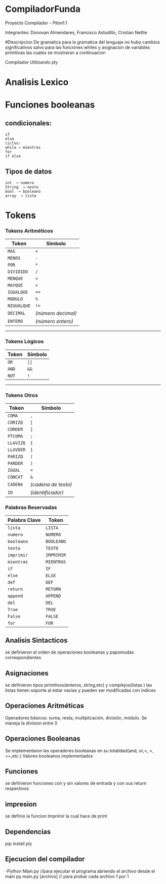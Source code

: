 # CompiladorFunda

Proyecto Compilador - Piton1.1

Integrantes: Donovan Almendares, Francisco Astudillo, Cristian Nettle


#Descripcion De gramatica
para la gramatica del lenguaje no hubo cambios significativos salvo para las funciones whiles y asignacion de variables primitivas las cuales se mostraran a continuacion


Compilador Utilizando ply
# Analisis Lexico
# Funciones booleanas 


## condicionales:
    if  
    else 
    ciclos:
    while → mientras
    for
    if else

## Tipos de datos 
    int  → numero
    String  → nexto 
    bool  → booleano 
    array  → lista

# Tokens
### **Tokens Aritméticos**
| Token       | Símbolo    |
|-------------|------------|
| `MAS`       | `+`        |
| `MENOS`     | `-`        |
| `POR`       | `*`        |
| `DIVIDIDO`  | `/`        |
| `MENQUE`    | `<`        |
| `MAYQUE`    | `>`        |
| `IGUALQUE`  | `==`       |
| `MODULO`    | `%`        | 
| `NIGUALQUE` | `!=`       |
| `DECIMAL`   | *(número decimal)* |
| `ENTERO`    | *(número entero)*  |

---

### **Tokens Lógicos**
| Token       | Símbolo    |
|-------------|------------|
| `OR`        | `\|\|`       |
| `AND`       | `&&`       |
| `NOT`       | `!`        |

---

### **Tokens Otros**
| Token       | Símbolo    |
|-------------|------------|
| `COMA`      | `,`        |
| `CORIZQ`    | `[`        |
| `CORDER`    | `]`        |
| `PTCOMA`    | `;`        |
| `LLAVIZQ`   | `{`        |
| `LLAVDER`   | `}`        |
| `PARIZQ`    | `(`        |
| `PARDER`    | `)`        |
| `IGUAL`     | `=`        |
| `CONCAT`    | `&`        |
| `CADENA`    | *(cadena de texto)* |
| `ID`        | *(identificador)*   |

### **Palabras Reservadas**

| Palabra Clave | Token       |
|---------------|-------------|
| `lista`       | `LISTA`     |
| `numero`      | `NUMERO`    |
| `booleano`    | `BOOLEANO`  |
| `texto`       | `TEXTO`     |
| `imprimir`    | `IMPRIMIR`  |
| `mientras`    | `MIENTRAS`  |
| `if`          | `IF`        |
| `else`        | `ELSE`      |
| `def`         | `DEF`       |
| `return`      | `RETURN`    |
| `append`      | `APPEND`    |
| `del`         | `DEL`       |
| `True`        | `TRUE`      |
| `False`       | `FALSE`     |
| `for`         | `FOR`       |



## Analisis Sintacticos
  se definieron el orden de operaciones booleanas y papomudas correspondientes 

## Asignaciones
  se definieron tipos primitivos(enteros, string,etc) y complejos(listas )
  las listas tienen soporte al estar vacias y pueden ser modificadas con indices 
  
## Operaciones Aritméticas

  Operadores básicos: suma, resta, multiplicación, división, módulo.
  Se maneja la division entre 0

  
## Operaciones Booleanas
  Se implementaron las operadores booleanas en su totalidad(and, or,<, >, ==,etc.)
  Valores booleanos implementados
    
## Funciones
  se definieron funciones con y sin valores de entrada y con sus return respectivos

## impresion
  se definio la funcion Imprimir la cual hace de print
  
## Dependencias
  pip install ply

## Ejecucion del compilador
  -Python Main.py //para ejecutar el programa abriendo el archivo desde el main
  py main.py [archivo] // para probar cada archivo 1 por 1
    
